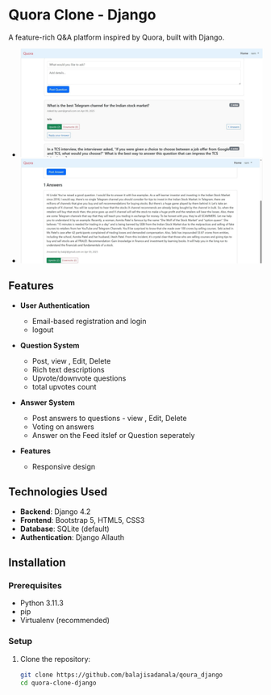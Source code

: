 # Quora Clone - Django

A feature-rich Q&A platform inspired by Quora, built with Django.

- <img src="screenshots/quora.jpg" alt="home_page" width="900px" />
- <img src="screenshots/answer.jpg" alt="home_page" width="900px" />

## Features

- **User Authentication**
  - Email-based registration and login
  - logout

- **Question System**
  - Post, view , Edit, Delete
  - Rich text descriptions
  - Upvote/downvote questions
  - total upvotes count

- **Answer System**
  - Post answers to questions - view , Edit, Delete
  - Voting on answers
  - Answer on the Feed itslef or Question seperately

- **Features**
  - Responsive design

## Technologies Used

- **Backend**: Django 4.2
- **Frontend**: Bootstrap 5, HTML5, CSS3
- **Database**: SQLite (default)
- **Authentication**: Django Allauth

## Installation

### Prerequisites
- Python 3.11.3
- pip
- Virtualenv (recommended)

### Setup

1. Clone the repository:
   ```bash
   git clone https://github.com/balajisadanala/qoura_django
   cd quora-clone-django
